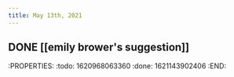 ```yaml
---
title: May 13th, 2021
---
```


## DONE [[emily brower's suggestion]] 
:PROPERTIES:
:todo: 1620968063360
:done: 1621143902406
:END:
